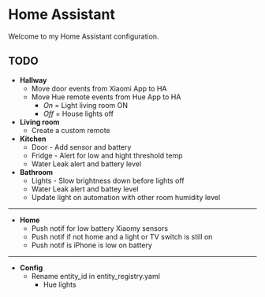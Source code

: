 # Home Assistant
Welcome to my Home Assistant configuration.

## TODO
- **Hallway**
    - Move door events from Xiaomi App to HA
    - Move Hue remote events from Hue App to HA
        - *On* = Light living room ON
        - *Off* = House lights off
- **Living room**
    - Create a custom remote
- **Kitchen**
    - Door - Add sensor and battery
    - Fridge - Alert for low and hight threshold temp
    - Water Leak alert and battery level
- **Bathroom**
    - Lights - Slow brightness down before lights off
    - Water Leak alert and battey level
    - Update light on automation with other room humidity level
----
- **Home**
    - Push notif for low battery Xiaomy sensors
    - Push notif if not home and a light or TV switch is still on
    - Push notif is iPhone is low on battery
----
- **Config**
    - Rename entity_id in entity_registry.yaml
        - Hue lights
